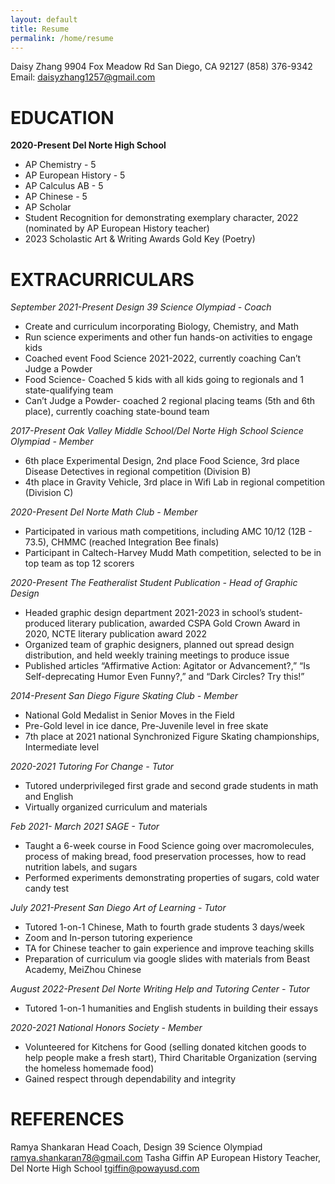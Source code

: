 ```yaml
---
layout: default
title: Resume
permalink: /home/resume
---
```

Daisy Zhang
9904 Fox Meadow Rd
San Diego, CA 92127
(858) 376-9342
Email: daisyzhang1257@gmail.com


# EDUCATION
**2020-Present      	Del Norte High School**
- AP Chemistry - 5
- AP European History - 5
- AP Calculus AB - 5
- AP Chinese - 5
- AP Scholar
- Student Recognition for demonstrating exemplary character, 2022 (nominated by AP European History teacher)
- 2023 Scholastic Art & Writing Awards Gold Key (Poetry)
                                        

# EXTRACURRICULARS
*September 2021-Present	Design 39 Science Olympiad - Coach*
- Create and curriculum incorporating Biology, Chemistry, and Math 
- Run science experiments and other fun hands-on activities to engage kids
- Coached event Food Science 2021-2022, currently coaching Can’t Judge a Powder
- Food Science- Coached 5 kids with all kids going to regionals and 1 state-qualifying team
- Can’t Judge a Powder- coached 2 regional placing teams (5th and 6th place), currently coaching state-bound team

*2017-Present	Oak Valley Middle School/Del Norte High School Science Olympiad - Member*
- 6th place Experimental Design, 2nd place Food Science, 3rd place Disease Detectives in regional competition (Division B)
- 4th place in Gravity Vehicle, 3rd place in Wifi Lab in regional competition (Division C)

*2020-Present	Del Norte Math Club - Member*
- Participated in various math competitions, including AMC 10/12 (12B - 73.5), CHMMC (reached Integration Bee finals)
- Participant in Caltech-Harvey Mudd Math competition, selected to be in top team as top 12 scorers

*2020-Present	The Featheralist Student Publication - Head of Graphic Design*
- Headed graphic design department 2021-2023 in school’s student-produced literary publication, awarded CSPA Gold Crown Award in 2020, NCTE literary publication award 2022
- Organized team of graphic designers, planned out spread design distribution, and held weekly training meetings to produce issue 
- Published articles “Affirmative Action: Agitator or Advancement?,” “Is Self-deprecating Humor Even Funny?,” and “Dark Circles? Try this!”

*2014-Present	San Diego Figure Skating Club - Member*
- National Gold Medalist in Senior Moves in the Field
- Pre-Gold level in ice dance, Pre-Juvenile level in free skate
- 7th place at 2021 national Synchronized Figure Skating championships, Intermediate level

*2020-2021	Tutoring For Change - Tutor*
- Tutored underprivileged first grade and second grade students in math and English
- Virtually organized curriculum and materials

*Feb 2021- March 2021	SAGE - Tutor*
- Taught a 6-week course in Food Science going over macromolecules, process of making bread, food preservation processes, how to read nutrition labels, and sugars
- Performed experiments demonstrating properties of sugars, cold water candy test

*July 2021-Present	San Diego Art of Learning - Tutor*
- Tutored 1-on-1 Chinese, Math to fourth grade students 3 days/week
- Zoom and In-person tutoring experience
- TA for Chinese teacher to gain experience and improve teaching skills
- Preparation of curriculum via google slides with materials from Beast Academy, MeiZhou Chinese 

*August 2022-Present	Del Norte Writing Help and Tutoring Center - Tutor*
- Tutored 1-on-1 humanities and English students in building their essays

*2020-2021	National Honors Society - Member*
- Volunteered for Kitchens for Good (selling donated kitchen goods to help people make a fresh start), Third Charitable Organization (serving the homeless homemade food)
- Gained respect through dependability and integrity


# REFERENCES

Ramya Shankaran	Head Coach, Design 39 Science Olympiad
	ramya.shankaran78@gmail.com
Tasha Giffin	AP European History Teacher, Del Norte High School
	tgiffin@powayusd.com 

